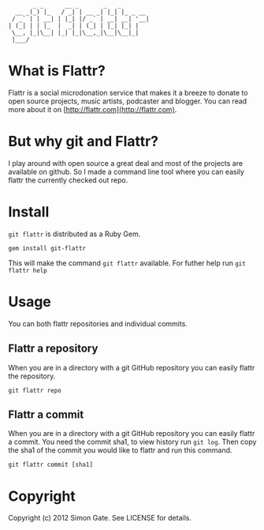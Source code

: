 ```
       _ _      __ _       _   _        
  __ _(_) |_   / _| | __ _| |_| |_ _ __ 
 / _` | | __| | |_| |/ _` | __| __| '__|
| (_| | | |_  |  _| | (_| | |_| |_| |   
 \__, |_|\__| |_| |_|\__,_|\__|\__|_|   
 |___/                                  
```

# What is Flattr?

Flattr is a social microdonation service that makes it a breeze to donate to open source projects, music artists, podcaster and blogger. You can read more about it on [http://flattr.com](http://flattr.com).

# But why git and Flattr?

I play around with open source a great deal and most of the projects are available on github. So I made a command line tool where you can easily flattr the currently checked out repo.


# Install

`git flattr` is distributed as a Ruby Gem.

`gem install git-flattr`

This will make the command `git flattr` available. For futher help run `git flattr help`

# Usage

You can both flattr repositories and individual commits.

## Flattr a repository

When you are in a directory with a git GitHub repository you can easily flattr the repository.

`git flattr repo`

## Flattr a commit

When you are in a directory with a git GitHub repository you can easily flattr a commit. You need the commit sha1, to view history run `git log`. Then copy the sha1 of the commit you would like to flattr and run this command.

`git flattr commit [sha1]`

# Copyright

Copyright (c) 2012 Simon Gate. See LICENSE for details.
